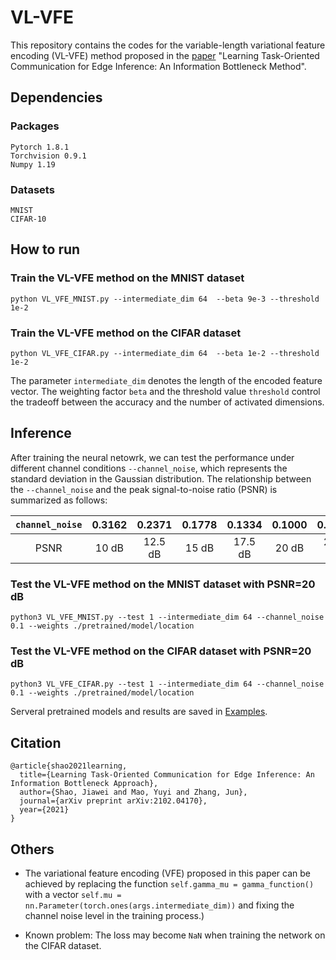 # VL-VFE
This repository contains the codes for the variable-length variational feature encoding (VL-VFE) method proposed in the [paper](https://arxiv.org/pdf/2102.04170.pdf) "Learning Task-Oriented Communication for Edge Inference: An Information Bottleneck Method".

## Dependencies
### Packages
```
Pytorch 1.8.1
Torchvision 0.9.1
Numpy 1.19
```
### Datasets
```
MNIST
CIFAR-10
```

## How to run
### Train the VL-VFE method on the MNIST dataset
`python VL_VFE_MNIST.py --intermediate_dim 64  --beta 9e-3 --threshold 1e-2`

### Train the VL-VFE method on the CIFAR dataset
`python VL_VFE_CIFAR.py --intermediate_dim 64  --beta 1e-2 --threshold 1e-2`

The parameter `intermediate_dim` denotes the length of the encoded feature vector. The weighting factor `beta` and the threshold value `threshold` control the tradeoff between the accuracy and the number of activated dimensions.

## Inference
After training the neural netowrk, we can test the performance under different channel conditions `--channel_noise`, which represents the standard deviation in the Gaussian distribution. The relationship between the `--channel_noise` and the peak signal-to-noise ratio (PSNR) is summarized as follows:

| `channel_noise` | 0.3162 |0.2371|0.1778|0.1334|0.1000|0.0750|0.0562|
| :---: | :---: | :---: | :---: |:---: | :---: |:---: | :---: |
|PSNR|10 dB|12.5 dB|15 dB|17.5 dB| 20 dB| 22.5 dB| 25 dB|

### Test the VL-VFE method on the MNIST dataset with PSNR=20 dB

`python3 VL_VFE_MNIST.py --test 1 --intermediate_dim 64 --channel_noise 0.1 --weights ./pretrained/model/location`

### Test the VL-VFE method on the CIFAR dataset with PSNR=20 dB

`python3 VL_VFE_CIFAR.py --test 1 --intermediate_dim 64 --channel_noise 0.1 --weights ./pretrained/model/location`

Serveral pretrained models and results are saved in [Examples](https://github.com/shaojiawei07/VL-VFE/tree/main/Examples).


## Citation

```
@article{shao2021learning,
  title={Learning Task-Oriented Communication for Edge Inference: An Information Bottleneck Approach},
  author={Shao, Jiawei and Mao, Yuyi and Zhang, Jun},
  journal={arXiv preprint arXiv:2102.04170},
  year={2021}
}
```
## Others

* The variational feature encoding (VFE) proposed in this paper can be achieved by replacing the function `self.gamma_mu = gamma_function()` with a vector `self.mu = nn.Parameter(torch.ones(args.intermediate_dim))` and fixing the channel noise level in the training process.) 


* Known problem: The loss may become `NaN` when training the network on the CIFAR dataset.

